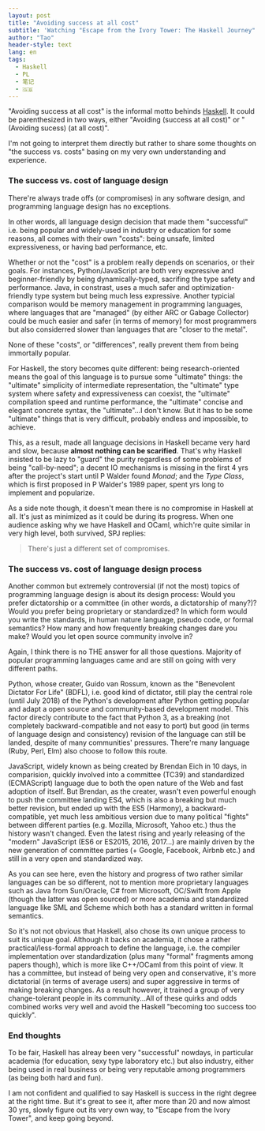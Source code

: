 ```yaml
---
layout: post
title: "Avoiding success at all cost"
subtitle: 'Watching "Escape from the Ivory Tower: The Haskell Journey"'
author: "Tao"
header-style: text
lang: en
tags:
  - Haskell
  - PL
  - 笔记
  - 🇬🇧
---
```


"Avoiding success at all cost" is the informal motto behinds [Haskell](https://www.haskell.org/). It could be parenthesized in two ways, either "Avoiding (success at all cost)" or "(Avoiding sucess) (at all cost)". 

I'm not going to interpret them directly but rather to share some thoughts on "the success vs. costs" basing on my very own understanding and experience.

### The success vs. cost of language design

There're always trade offs (or compromises) in any software design, and programming language design has no exceptions.

In other words, all language design decision that made them "successful" i.e. being popular and widely-used in industry or education for some reasons, all comes with their own "costs": being unsafe, limited expressiveness, or having bad performance, etc.

Whether or not the "cost" is a problem really depends on scenarios, or their goals. For instances, Python/JavaScript are both very expressive and beginner-friendly by being dynamically-typed, sacrifing the type safety and performance. Java, in constrast, uses a much safer and optimization-friendly type system but being much less expressive. Another typicial comparison would be memory management in programming languages, where languages that are "managed" (by either ARC or Gabage Collector) could be much easier and safer (in terms of memory) for most programmers but also considerred slower than languages that are "closer to the metal". 

None of these "costs", or "differences", really prevent them from being immortally popular.

For Haskell, the story becomes quite different: being research-oriented means the goal of this language is to pursue some "ultimate" things: the "ultimate" simplicity of intermediate representation, the "ultimate" type system where safety and expressiveness can coexist, the "ultimate" compilation speed and runtime performance, the "ultimate" concise and elegant concrete syntax, the "ultimate"...I don't know. But it has to be some "ultimate" things that is very difficult, probably endless and impossible, to achieve. 

This, as a result, made all language decisions in Haskell became very hard and slow, because **almost nothing can be scarified**. That's why Haskell insisted to be lazy to "guard" the purity regardless of some problems of being "call-by-need"; a decent IO mechanisms is missing in the first 4 yrs after the project's start until P Walder found _Monad_; and the _Type Class_, which is first proposed in P Walder's 1989 paper, spent yrs long to implement and popularize.

As a side note though, it doesn't mean there is no compromise in Haskell at all. It's just as minimized as it could be during its progress. When one audience asking why we have Haskell and OCaml, which're quite similar in very high level, both survived, SPJ replies:

> There's just a different set of compromises.

### The success vs. cost of language design process

Another common but extremely controversial (if not the most) topics of programming language design is about its design process: Would you prefer dictatorship or a committee (in other words, a dictatorship of many?)? Would you prefer being proprietary or standardized? In which form would you write the standards, in human nature language, pseudo code, or formal semantics? How many and how frequently breaking changes dare you make? Would you let open source community involve in?  

Again, I think there is no THE answer for all those questions. Majority of popular programming languages came and are still on going with very different paths.

Python, whose creater, Guido van Rossum, known as the "Benevolent Dictator For Life" (BDFL), i.e. good kind of dictator, still play the central role (until July 2018) of the Python's development after Python getting popular and adapt a open source and community-based development model. This factor direcly contribute to the fact that Python 3, as a breaking (not completely backward-compatible and not easy to port) but good (in terms of language design and consistency) revision of the language can still be landed, despite of many communities' pressures. There're many language (Ruby, Perl, Elm) also choose to follow this route.

JavaScript, widely known as being created by Brendan Eich in 10 days, in comparision, quickly involved into a committee (TC39) and standardized (ECMAScript) language due to both the open nature of the Web and fast adoption of itself. But Brendan, as the creater, wasn't even powerful enough to push the committee landing ES4, which is also a breaking but much better revision, but ended up with the ES5 (Harmony), a backward-compatible, yet much less ambitious version due to many political "fights" between different parties (e.g. Mozilla, Microsoft, Yahoo etc.) thus the history wasn't changed. Even the latest rising and yearly releasing of the "modern" JavaScript (ES6 or ES2015, 2016, 2017...) are mainly driven by the new generation of committee parties (+ Google, Facebook, Airbnb etc.) and still in a very open and standardized way.

As you can see here, even the history and progress of two rather similar languages can be so different, not to mention more proprietary languages such as Java from Sun/Oracle, C# from Microsoft, OC/Swift from Apple (though the latter was open sourced) or more academia and standardized language like SML and Scheme which both has a standard written in formal semantics.

So it's not not obvious that Haskell, also chose its own unique process to suit its unique goal. Although it backs on academia, it chose a rather practical/less-formal approach to define the language, i.e. the compiler implementation over standardization (plus many "formal" fragments among papers though), which is more like C++/OCaml from this point of view. It has a committee, but instead of being very open and conservative, it's more dictatorial (in terms of average users) and super aggressive in terms of making breaking changes. As a result however, it trained a group of very change-tolerant people in its community...All of these quirks and odds combined works very well and avoid the Haskell "becoming too success too quickly".


### End thoughts

To be fair, Haskell has alreay been very "successful" nowdays, in particular academia (for education, sexy type laboratory etc.) but also industry, either being used in real business or being very reputable among programmers (as being both hard and fun).

I am not confident and qualified to say Haskell is success in the right degree at the right time. But it's great to see it, after more than 20 and now almost 30 yrs, slowly figure out its very own way, to "Escape from the Ivory Tower", and keep going beyond.



